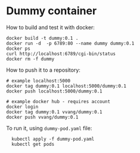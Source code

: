 # Dummy container

How to build and test it with docker:

```
docker build -t dummy:0.1 .
docker run -d  -p 6789:80 --name dummy dummy:0.1
docker ps
curl http://localhost:6789/cgi-bin/status
docker rm -f dummy
```


How to push it to a repository:

```
# example localhost:5000
docker tag dummy:0.1 localhost:5000/dummy:0.1
docker push localhost:5000/dummy:0.1

# example docker hub - requires account
docker login
docker tag dummy:0.1 vvang/dummy:0.1
docker push vvang/dummy:0.1
```

To run it, using `dummy-pod.yaml` file:

```
  kubectl apply -f dummy-pod.yaml 
  kubectl get pods
```
